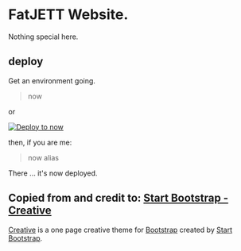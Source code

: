 # FatJETT Website. 

Nothing special here. 

## deploy 

Get an environment going. 

> now 

or 

[![Deploy to now](https://deploy.now.sh/static/button.svg)](https://deploy.now.sh/?repo=https://github.com/greggiles/fatjett)

then, if you are me:

> now alias 
 
There ... it's now deployed.

## Copied from and credit to: [Start Bootstrap - Creative](https://startbootstrap.com/template-overviews/creative/)

[Creative](http://startbootstrap.com/template-overviews/creative/) is a one page creative theme for [Bootstrap](http://getbootstrap.com/) created by [Start Bootstrap](http://startbootstrap.com/).

